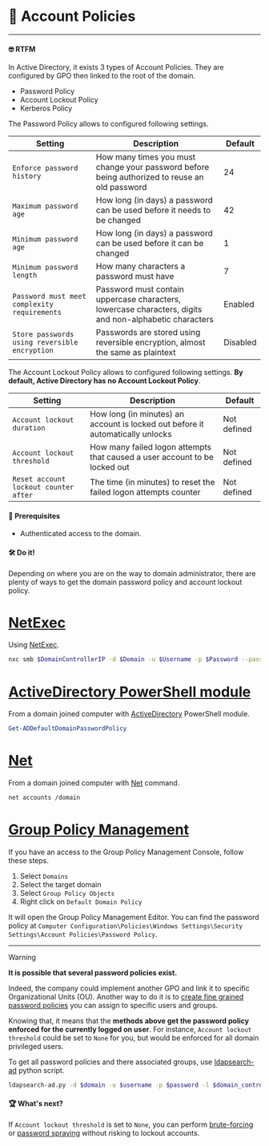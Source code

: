 # 🔑 Account Policies
---

#### 🤓 RTFM

In Active Directory, it exists 3 types of Account Policies. They are configured by GPO then linked to the root of the domain.
- Password Policy
- Account Lockout Policy
- Kerberos Policy

The Password Policy allows to configured following settings.

| Setting | Description | Default |
| ------- | ----------- | ---------|
| `Enforce password history` | How many times you must change your password before being authorized to reuse an old password | 24 |
| `Maximum password age`  | How long (in days) a password can be used before it needs to be changed | 42 |
| `Minimum password age`  | How long (in days) a password can be used before it can be changed | 1 |
| `Minimum password length` | How many characters a password must have | 7 |
| `Password must meet complexity requirements` | Password must contain uppercase characters, lowercase characters, digits and non-alphabetic characters | Enabled |
| `Store passwords using reversible encryption` | Passwords are stored using reversible encryption, almost the same as plaintext | Disabled |

The Account Lockout Policy allows to configured following settings. **By default, Active Directory has no Account Lockout Policy**.

| Setting | Description | Default |
| ------- | ----------- | ---------|
| `Account lockout duration` | How long (in minutes) an account is locked out before it automatically unlocks | Not defined |
| `Account lockout threshold`  | How many failed logon attempts that caused a user account to be locked out | Not defined |
| `Reset account lockout counter after`  | The time (in minutes) to reset the failed logon attempts counter | Not defined |

#### 📝 Prerequisites

- Authenticated access to the domain.

#### 🛠️ Do it!

Depending on where you are on the way to domain administrator, there are plenty of ways to get the domain password policy and account lockout policy.

# [NetExec](#tab/netexec)

Using [NetExec](https://github.com/Pennyw0rth/NetExec).

```bash
nxc smb $DomainControllerIP -d $Domain -u $Username -p $Password --pass-pol
```
# [ActiveDirectory PowerShell module](#tab/powershell)

From a domain joined computer with [ActiveDirectory](https://learn.microsoft.com/en-us/powershell/module/activedirectory/?view=windowsserver2022-ps) PowerShell module.

```powershell
Get-ADDefaultDomainPasswordPolicy
```

# [Net](#tab/net)

From a domain joined computer with [Net](https://learn.microsoft.com/en-us/troubleshoot/windows-server/networking/net-commands-on-operating-systems) command.

```bash
net accounts /domain
```

# [Group Policy Management](#tab/gpomanagement)

If you have an access to the Group Policy Management Console, follow these steps.

1. Select `Domains`
2. Select the target domain
3. Select `Group Policy Objects`
4. Right click on `Default Domain Policy`

It will open the Group Policy Management Editor. You can find the password policy at `Computer Configuration\Policies\Windows Settings\Security Settings\Account Policies\Password Policy`.

---

> [!WARNING]
> **It is possible that several password policies exist.**
>
> Indeed, the company could implement another GPO and link it to specific Organizational Units (OU). Another way to do it is to [create fine grained password policies](https://activedirectorypro.com/create-fine-grained-password-policies/) you can assign to specific users and groups.
>
> Knowing that, it means that the **methods above get the password policy enforced for the currently logged on user**. For instance, `Account lockout threshold` could be set to `None` for you, but would be enforced for all domain privileged users.
>
> To get all password policies and there associated groups, use [ldapsearch-ad](https://github.com/yaap7/ldapsearch-ad) python script.
>
> ```bash
> ldapsearch-ad.py -d $domain -u $username -p $password -l $domain_controller_ip -t pass-pols
> ```

#### 🏆 What's next?

If `Account lockout threshold` is set to `None`, you can perform [brute-forcing](/docs/active-directory/initial-access/brute-force.html) or [password spraying](/docs/active-directory/initial-access/password-spraying.html) without risking to lockout accounts.